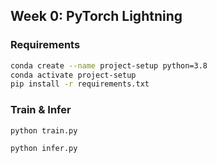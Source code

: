 ## Week 0: PyTorch Lightning

### Requirements

```bash
conda create --name project-setup python=3.8
conda activate project-setup
pip install -r requirements.txt
```

### Train & Infer

```bash
python train.py
```

```bash
python infer.py
```